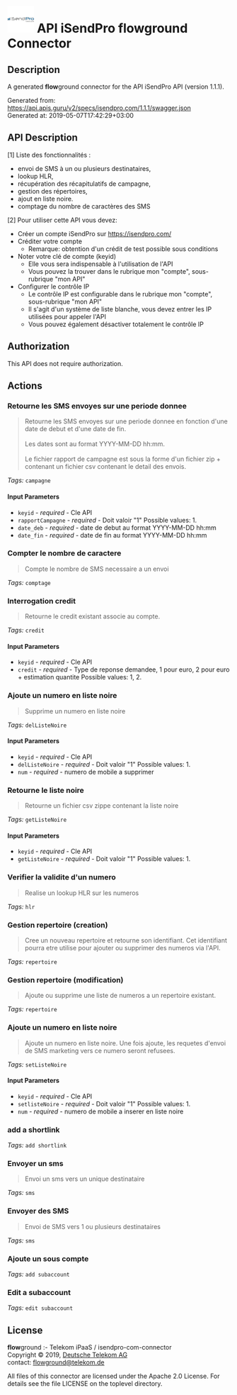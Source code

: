 # ![LOGO](logo.png) API iSendPro **flow**ground Connector

## Description

A generated **flow**ground connector for the API iSendPro API (version 1.1.1).

Generated from: https://api.apis.guru/v2/specs/isendpro.com/1.1.1/swagger.json<br/>
Generated at: 2019-05-07T17:42:29+03:00

## API Description

[1] Liste des fonctionnalités :
- envoi de SMS à un ou plusieurs destinataires,
- lookup HLR,
- récupération des récapitulatifs de campagne,
- gestion des répertoires,
- ajout en liste noire.
- comptage du nombre de caractères des SMS

[2] Pour utiliser cette API vous devez:
- Créer un compte iSendPro sur https://isendpro.com/
- Créditer votre compte 
    - Remarque: obtention d'un crédit de test possible sous conditions
- Noter votre clé de compte (keyid)
  - Elle vous sera indispensable à l'utilisation de l'API
  - Vous pouvez la trouver dans le rubrique mon "compte", sous-rubrique "mon API"
- Configurer le contrôle IP
  - Le contrôle IP est configurable dans le rubrique mon "compte", sous-rubrique "mon API"
  - Il s'agit d'un système de liste blanche, vous devez entrer les IP utilisées pour appeler l'API
  - Vous pouvez également désactiver totalement le contrôle IP


## Authorization

This API does not require authorization.

## Actions

### Retourne les SMS envoyes sur une periode donnee

> Retourne les SMS envoyes sur une periode donnee en fonction d'une date de debut et d'une date de fin. <br/>
> <br/>
> Les dates sont au format YYYY-MM-DD hh:mm. <br/>
> <br/>
> Le fichier rapport de campagne est sous la forme d'un fichier zip + contenant un fichier csv contenant le detail des envois.

*Tags:* `campagne`

#### Input Parameters
* `keyid` - _required_ - Cle API
* `rapportCampagne` - _required_ - Doit valoir "1"
    Possible values: 1.
* `date_deb` - _required_ - date de debut au format YYYY-MM-DD hh:mm
* `date_fin` - _required_ - date de fin au format YYYY-MM-DD hh:mm

### Compter le nombre de caractere

> Compte le nombre de SMS necessaire a un envoi

*Tags:* `comptage`

### Interrogation credit

> Retourne le credit existant associe au compte.

*Tags:* `credit`

#### Input Parameters
* `keyid` - _required_ - Cle API
* `credit` - _required_ - Type de reponse demandee, 1 pour euro, 2 pour euro + estimation quantite
    Possible values: 1, 2.

### Ajoute un numero en liste noire

> Supprime un numero en liste noire

*Tags:* `delListeNoire`

#### Input Parameters
* `keyid` - _required_ - Cle API
* `delListeNoire` - _required_ - Doit valoir "1"
    Possible values: 1.
* `num` - _required_ - numero de mobile a supprimer

### Retourne le liste noire

> Retourne un fichier csv zippe contenant la liste noire

*Tags:* `getListeNoire`

#### Input Parameters
* `keyid` - _required_ - Cle API
* `getListeNoire` - _required_ - Doit valoir "1"
    Possible values: 1.

### Verifier la validite d'un numero

> Realise un lookup HLR sur les numeros

*Tags:* `hlr`

### Gestion repertoire (creation)

> Cree un nouveau repertoire et retourne son identifiant. Cet identifiant pourra etre utilise pour ajouter ou supprimer des numeros via l'API.

*Tags:* `repertoire`

### Gestion repertoire (modification)

> Ajoute ou supprime une liste de numeros a un repertoire existant.

*Tags:* `repertoire`

### Ajoute un numero en liste noire

> Ajoute un numero en liste noire. Une fois ajoute, les requetes d'envoi de SMS marketing vers ce numero seront refusees.

*Tags:* `setListeNoire`

#### Input Parameters
* `keyid` - _required_ - Cle API
* `setlisteNoire` - _required_ - Doit valoir "1"
    Possible values: 1.
* `num` - _required_ - numero de mobile a inserer en liste noire

### add a shortlink

*Tags:* `add shortlink`

### Envoyer un sms

> Envoi un sms vers un unique destinataire

*Tags:* `sms`

### Envoyer des SMS

> Envoi de SMS vers 1 ou plusieurs destinataires

*Tags:* `sms`

### Ajoute un sous compte

*Tags:* `add subaccount`

### Edit a subaccount

*Tags:* `edit subaccount`

## License

**flow**ground :- Telekom iPaaS / isendpro-com-connector<br/>
Copyright © 2019, [Deutsche Telekom AG](https://www.telekom.de)<br/>
contact: flowground@telekom.de

All files of this connector are licensed under the Apache 2.0 License. For details
see the file LICENSE on the toplevel directory.
